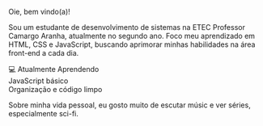 Oie, bem vindo(a)!

Sou um estudante de desenvolvimento de sistemas na ETEC Professor Camargo Aranha, atualmente no segundo ano. Foco meu aprendizado em HTML, CSS e JavaScript, buscando aprimorar minhas habilidades na área front-end a cada dia.

💻 Atualmente Aprendendo <br>
JavaScript básico <br>
Organização e código limpo

Sobre minha vida pessoal, eu gosto muito de escutar músic e ver séries, especialmente sci-fi.
